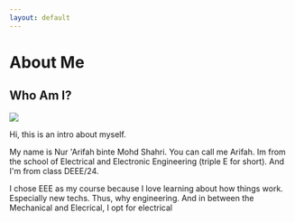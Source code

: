```yaml
---
layout: default
---
```


# About Me

## Who Am I?


![](images/profile.jpg)


Hi, this is an intro about myself.

My name is Nur 'Arifah binte Mohd Shahri. You can call me Arifah. Im from the school of Electrical and Electronic Engineering (triple E for short). And I'm from class DEEE/24.

I chose EEE as my course because I love learning about how things work. Especially new techs. Thus, why engineering. And in between the Mechanical and Elecrical, I opt for electrical  


